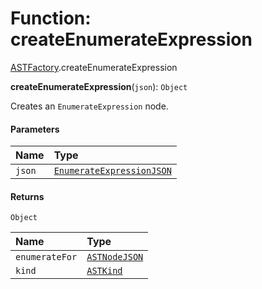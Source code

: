 # Function: createEnumerateExpression

[ASTFactory](/en/auto-docs/free-layout-editor/modules/ASTFactory.md).createEnumerateExpression

**createEnumerateExpression**(`json`): `Object`

Creates an `EnumerateExpression` node.

#### Parameters

| Name | Type |
| :------ | :------ |
| `json` | [`EnumerateExpressionJSON`](/en/auto-docs/free-layout-editor/interfaces/EnumerateExpressionJSON.md) |

#### Returns

`Object`

| Name | Type |
| :------ | :------ |
| `enumerateFor` | [`ASTNodeJSON`](/en/auto-docs/free-layout-editor/interfaces/ASTNodeJSON.md) |
| `kind` | [`ASTKind`](/en/auto-docs/free-layout-editor/enums/ASTKind.md) |
